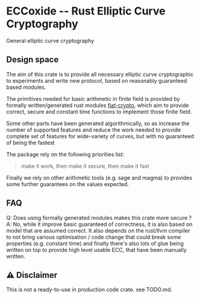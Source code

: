 # ECCoxide -- Rust Elliptic Curve Cryptography

General elliptic curve cryptography

## Design space

The aim of this crate is to provide all necessary elliptic curve cryptographic to experiments
and write new protocol, based on reasonably guaranteed based modules.

The primitives needed for basic arithmetic in finite field is provided
by formally written/generated rust modules [fiat-crypto](https://github.com/mit-plv/fiat-crypto),
which aim to provide correct, secure and constant time functions to implement those finite field.

Some other parts have been generated algorithmically, so as increase the number
of supported features and reduce the work needed to provide complete set of
features for wide-variety of curves, but with no guaranteed of being the fastest

The package rely on the following priorities list:

> make it work, then make it secure, then make it fast

Finally we rely on other arithmetic tools (e.g. sage and magma) to provides some further guarantees
on the values expected.

## FAQ

Q: Does using formally generated modules makes this crate more secure ?
A: No, while it improve basic guaranteed of correctness, it is also based on
   model that are assumed correct. It also depends on the rust/llvm compiler to
   not bring various optimisation / code change that could break some properties
   (e.g. constant time) and finally there's also lots of glue being written on top
   to provide high level usable ECC, that have been manually written.

## :warning: Disclaimer

This is not a ready-to-use in production code crate. see TODO.md.
